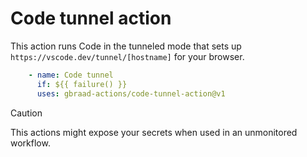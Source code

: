 Code tunnel action
==================


This action runs Code in the tunneled mode that sets up `https://vscode.dev/tunnel/[hostname]` for your browser.

```yaml
    - name: Code tunnel
      if: ${{ failure() }}
      uses: gbraad-actions/code-tunnel-action@v1
```

> [!CAUTION]
> This actions might expose your secrets when used in an unmonitored workflow.
